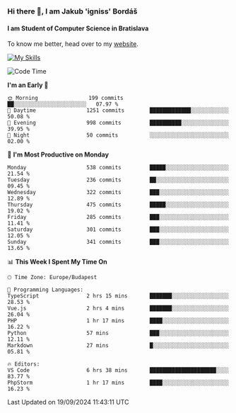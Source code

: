 ### Hi there 👋, I am Jakub 'igniss' Bordáš

#### I am Student of Computer Science in Bratislava
To know me better, head over to my [website](https://bordas.sk).

[![My Skills](https://skillicons.dev/icons?i=js,html,css,figma,svelte,java,kotlin,python,postgresql,typescript,nest,nodejs)](https://bordas.sk)


<!--START_SECTION:waka-->
![Code Time](http://img.shields.io/badge/Code%20Time-1%2C526%20hrs%2030%20mins-blue)

**I'm an Early 🐤** 

```text
🌞 Morning                199 commits         ██░░░░░░░░░░░░░░░░░░░░░░░   07.97 % 
🌆 Daytime                1251 commits        █████████████░░░░░░░░░░░░   50.08 % 
🌃 Evening                998 commits         ██████████░░░░░░░░░░░░░░░   39.95 % 
🌙 Night                  50 commits          ░░░░░░░░░░░░░░░░░░░░░░░░░   02.00 % 
```
📅 **I'm Most Productive on Monday** 

```text
Monday                   538 commits         █████░░░░░░░░░░░░░░░░░░░░   21.54 % 
Tuesday                  236 commits         ██░░░░░░░░░░░░░░░░░░░░░░░   09.45 % 
Wednesday                322 commits         ███░░░░░░░░░░░░░░░░░░░░░░   12.89 % 
Thursday                 475 commits         █████░░░░░░░░░░░░░░░░░░░░   19.02 % 
Friday                   285 commits         ███░░░░░░░░░░░░░░░░░░░░░░   11.41 % 
Saturday                 301 commits         ███░░░░░░░░░░░░░░░░░░░░░░   12.05 % 
Sunday                   341 commits         ███░░░░░░░░░░░░░░░░░░░░░░   13.65 % 
```


📊 **This Week I Spent My Time On** 

```text
🕑︎ Time Zone: Europe/Budapest

💬 Programming Languages: 
TypeScript               2 hrs 15 mins       ███████░░░░░░░░░░░░░░░░░░   28.53 % 
Vue.js                   2 hrs 4 mins        ███████░░░░░░░░░░░░░░░░░░   26.04 % 
PHP                      1 hr 17 mins        ████░░░░░░░░░░░░░░░░░░░░░   16.22 % 
Python                   57 mins             ███░░░░░░░░░░░░░░░░░░░░░░   12.11 % 
Markdown                 27 mins             █░░░░░░░░░░░░░░░░░░░░░░░░   05.81 % 

🔥 Editors: 
VS Code                  6 hrs 38 mins       █████████████████████░░░░   83.77 % 
PhpStorm                 1 hr 17 mins        ████░░░░░░░░░░░░░░░░░░░░░   16.23 % 
```


 Last Updated on 19/09/2024 11:43:11 UTC
<!--END_SECTION:waka-->
